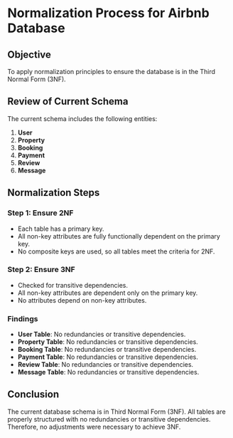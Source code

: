 # Normalization Process for Airbnb Database

## Objective
To apply normalization principles to ensure the database is in the Third Normal Form (3NF).

## Review of Current Schema
The current schema includes the following entities:
1. **User**
2. **Property**
3. **Booking**
4. **Payment**
5. **Review**
6. **Message**

## Normalization Steps

### Step 1: Ensure 2NF
- Each table has a primary key.
- All non-key attributes are fully functionally dependent on the primary key.
- No composite keys are used, so all tables meet the criteria for 2NF.

### Step 2: Ensure 3NF
- Checked for transitive dependencies.
- All non-key attributes are dependent only on the primary key.
- No attributes depend on non-key attributes.

### Findings
- **User Table**: No redundancies or transitive dependencies.
- **Property Table**: No redundancies or transitive dependencies.
- **Booking Table**: No redundancies or transitive dependencies.
- **Payment Table**: No redundancies or transitive dependencies.
- **Review Table**: No redundancies or transitive dependencies.
- **Message Table**: No redundancies or transitive dependencies.

## Conclusion
The current database schema is in Third Normal Form (3NF). All tables are properly structured with no redundancies or transitive dependencies. Therefore, no adjustments were necessary to achieve 3NF.